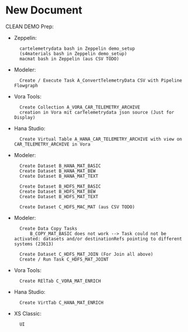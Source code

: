 # New Document
CLEAN DEMO
Prep:
- Zeppelin:

		cartelemetrydata bash in Zeppelin demo_setup 
        (s4materials bash in Zeppelin demo_setup) 
        macmat bash in Zeppelin (aus CSV TODO) 
- Modeler: 

		Create / Execute Task A_ConvertTelemetryData CSV with Pipeline Flowgraph 
- Vora Tools:
		
        Create Collection A_VORA_CAR_TELEMETRY_ARCHIVE 
        creation in Vora mit carTelemetrydata json source (Just for Display)
- Hana Studio:

		Create Virtual Table A_HANA_CAR_TELEMETRY_ARCHIVE with view on CAR_TELEMETRY_ARCHIVE in Vora
- Modeler:

		Create Dataset B_HANA_MAT_BASIC
		Create Dataset B_HANA_MAT_BEW
		Create Dataset B_HANA_MAT_TEXT
		
		Create Dataset B_HDFS_MAT_BASIC
		Create Dataset B_HDFS_MAT_BEW
		Create Dataset B_HDFS_MAT_TEXT

		Create Dataset C_HDFS_MAC_MAT (aus CSV TODO) 
- Modeler:

		Create Data Copy Tasks
			B_COPY_MAT_BASIC does not work --> Task could not be activated: datasets and/or destinationRefs pointing to different systems (23613)
			
		Create Dataset C_HDFS_MAT_JOIN (For Join all above)
  		Create / Run Task C_HDFS_MAT_JOINT
	
- Vora Tools:  
	
    	Create RElTab C_VORA_MAT_ENRICH  
- Hana Studio: 
	
    	Create VirtTab C_HANA_MAT_ENRICH  

- XS Classic:  
		
        UI
